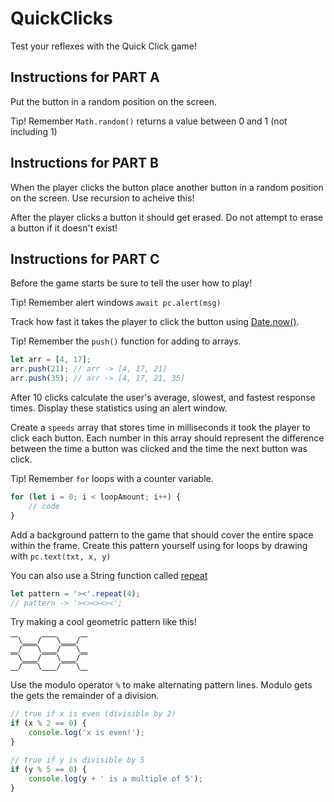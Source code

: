 # QuickClicks

Test your reflexes with the Quick Click game!

## Instructions for PART A

Put the button in a random position on the screen.

Tip! Remember `Math.random()` returns a value between 0 and 1 (not including 1)

## Instructions for PART B

When the player clicks the button place another button in a random position on the screen. Use recursion to acheive this!

After the player clicks a button it should get erased. Do not attempt to erase a button if it doesn't exist!

## Instructions for PART C

Before the game starts be sure to tell the user how to play!

Tip! Remember alert windows `await pc.alert(msg)`

Track how fast it takes the player to click the button using [Date.now()](https://developer.mozilla.org/en-US/docs/Web/JavaScript/Reference/Global_Objects/Date).

Tip! Remember the `push()` function for adding to arrays.

```js
let arr = [4, 17];
arr.push(21); // arr -> [4, 17, 21]
arr.push(35); // arr -> [4, 17, 21, 35]
```

After 10 clicks calculate the user's average, slowest, and fastest response times. Display these statistics using an alert window.

Create a `speeds` array that stores time in milliseconds it took the player to click each button. Each number in this array should represent the difference between the time a button was clicked and the time the next button was click.

Tip! Remember `for` loops with a counter variable.

```js
for (let i = 0; i < loopAmount; i++) {
	// code
}
```

Add a background pattern to the game that should cover the entire space within the frame. Create this pattern yourself using for loops by drawing with `pc.text(txt, x, y)`

You can also use a String function called [repeat](https://developer.mozilla.org/en-US/docs/Web/JavaScript/Reference/Global_Objects/String/repeat)

```js
let pattern = '><'.repeat(4);
// pattern -> '><><><><';
```

Try making a cool geometric pattern like this!

```
⎺\⎽⎽/⎺⎺\⎽⎽/⎺
⎽/⎺⎺\⎽⎽/⎺⎺\⎽
⎺\⎽⎽/⎺⎺\⎽⎽/⎺
⎽/⎺⎺\⎽⎽/⎺⎺\⎽
```

Use the modulo operator `%` to make alternating pattern lines. Modulo gets the gets the remainder of a division.

```js
// true if x is even (divisible by 2)
if (x % 2 == 0) {
	console.log('x is even!');
}

// true if y is divisible by 5
if (y % 5 == 0) {
	console.log(y + ' is a multiple of 5');
}
```
